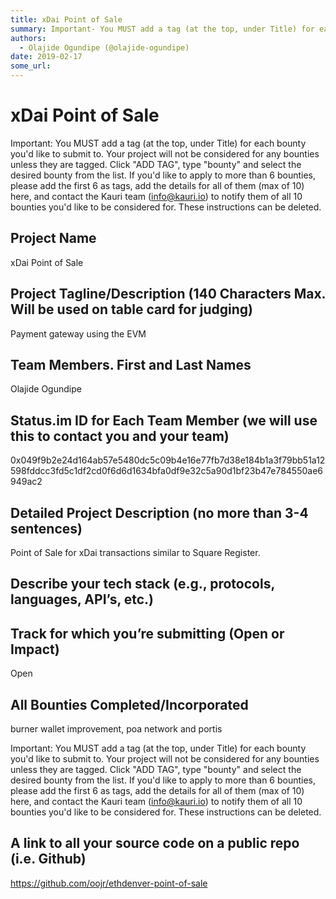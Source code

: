 ```yaml
---
title: xDai Point of Sale
summary: Important- You MUST add a tag (at the top, under Title) for each bounty youd like to submit to. Your project will not be considered for any bounties unless they are tagged. Click ADD TAG, type bounty and select the desired bounty from the list. If youd like to apply to more than 6 bounties, please add the first 6 as tags, add the details for all of them (max of 10) here, and contact the Kauri team (info@kauri.io) to notify them of all 10 bounties youd like to be considered for. These instruction
authors:
  - Olajide Ogundipe (@olajide-ogundipe)
date: 2019-02-17
some_url: 
---
```


# xDai Point of Sale



Important: You MUST add a tag (at the top, under Title) for each bounty you'd like to submit to. Your project will not be considered for any bounties unless they are tagged. Click "ADD TAG", type  "bounty" and select the desired bounty from the list. If you'd like to apply to more than 6 bounties, please add the first 6 as tags, add the details for all of them (max of 10) here, and contact the Kauri team (info@kauri.io) to notify them of all 10 bounties you'd like to be considered for. These instructions can be deleted.

## Project Name
xDai Point of Sale

## Project Tagline/Description (140 Characters Max. Will be used on table card for judging)
Payment gateway using the EVM

## Team Members. First and Last Names
Olajide Ogundipe


## Status.im ID for Each Team Member (we will use this to contact you and your team)
0x049f9b2e24d164ab57e5480dc5c09b4e16e77fb7d38e184b1a3f79bb51a12598fddcc3fd5c1df2cd0f6d6d1634bfa0df9e32c5a90d1bf23b47e784550ae6949ac2

## Detailed Project Description (no more than 3-4 sentences)
Point of Sale for xDai transactions similar to Square Register.

## Describe your tech stack (e.g., protocols, languages, API’s, etc.)


## Track for which you’re submitting (Open or Impact)
Open

## All Bounties Completed/Incorporated
burner wallet improvement, poa network and portis

Important: You MUST add a tag (at the top, under Title) for each bounty you'd like to submit to. Your project will not be considered for any bounties unless they are tagged. Click "ADD TAG", type  "bounty" and select the desired bounty from the list. If you'd like to apply to more than 6 bounties, please add the first 6 as tags, add the details for all of them (max of 10) here, and contact the Kauri team (info@kauri.io) to notify them of all 10 bounties you'd like to be considered for. These instructions can be deleted.

## A link to all your source code on a public repo (i.e. Github)
https://github.com/oojr/ethdenver-point-of-sale




